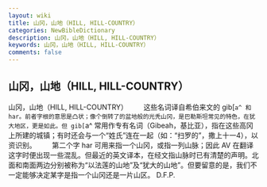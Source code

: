 ```yaml
---
layout: wiki
title: 山冈，山地（HILL, HILL-COUNTRY）
categories: NewBibleDictionary
description: 山冈，山地（HILL, HILL-COUNTRY）
keywords: 山冈，山地（HILL, HILL-COUNTRY）
comments: false
---
```


## 山冈，山地（HILL, HILL-COUNTRY）



山冈，山地（HILL, HILL-COUNTRY）
　　这些名词译自希伯来文的 gib[`a^ 和 har。前者字根的意思是凸状；像个倒转了的盆地般的光秃山冈，是巴勒斯坦常见的特色，在犹大地区，更是如此。但 gib[`a^ 常用作专有名词（Gibeah，基比亚），指在这些高冈上所建的城镇；有时还会与一个“姓氏”连在一起（如：“扫罗的”，撒上十一4），以资识别。
　　第二个字 har
可用来指一个山冈，或指一列山脉；因此 AV 在翻译这字时便出现一些混乱。但最近的英文译本，在经文指山脉时已有清楚的声明。北面和南面两边分别被称为“以法莲的山地”及“犹大的山地”。但要留意的是，我们不一定能够决定某字是指一个山冈还是一片山区。
D.F.P.




